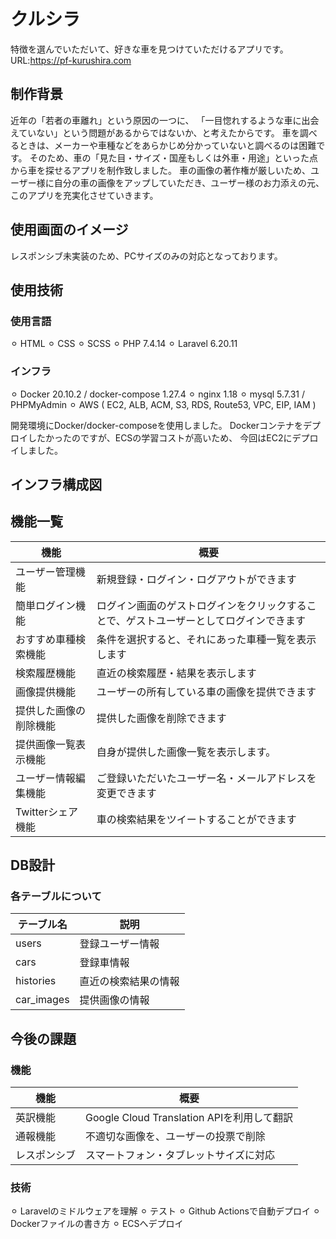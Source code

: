 # クルシラ

特徴を選んでいただいて、好きな車を見つけていただけるアプリです。
URL:https://pf-kurushira.com

## 制作背景
近年の「若者の車離れ」という原因の一つに、
「一目惚れするような車に出会えていない」という問題があるからではないか、と考えたからです。
車を調べるときは、メーカーや車種などをあらかじめ分かっていないと調べるのは困難です。
そのため、車の「見た目・サイズ・国産もしくは外車・用途」といった点から車を探せるアプリを制作致しました。
車の画像の著作権が厳しいため、ユーザー様に自分の車の画像をアップしていただき、ユーザー様のお力添えの元、このアプリを充実化させていきます。

## 使用画面のイメージ
レスポンシブ未実装のため、PCサイズのみの対応となっております。

## 使用技術
### 使用言語
  ⚪︎ HTML
  ⚪︎ CSS
  ⚪︎ SCSS
  ⚪︎ PHP 7.4.14
  ⚪︎ Laravel 6.20.11

### インフラ
  ⚪︎ Docker 20.10.2 / docker-compose 1.27.4
  ⚪︎ nginx 1.18
  ⚪︎ mysql 5.7.31 / PHPMyAdmin
  ⚪︎ AWS ( EC2, ALB, ACM, S3, RDS, Route53, VPC, EIP, IAM )

開発環境にDocker/docker-composeを使用しました。
Dockerコンテナをデプロイしたかったのですが、ECSの学習コストが高いため、
今回はEC2にデプロイしました。

## インフラ構成図


## 機能一覧
|機能  |概要  |
|---|---|
|ユーザー管理機能  |新規登録・ログイン・ログアウトができます  |
|簡単ログイン機能  |ログイン画面のゲストログインをクリックすることで、ゲストユーザーとしてログインできます  |
|おすすめ車種検索機能 |条件を選択すると、それにあった車種一覧を表示します  |
|検索履歴機能  |直近の検索履歴・結果を表示します  |
|画像提供機能  |ユーザーの所有している車の画像を提供できます  |
|提供した画像の削除機能  |提供した画像を削除できます  |
|提供画像一覧表示機能  |自身が提供した画像一覧を表示します。  |
|ユーザー情報編集機能  |ご登録いただいたユーザー名・メールアドレスを変更できます  |
|Twitterシェア機能  |車の検索結果をツイートすることができます  |

## DB設計


### 各テーブルについて
|テーブル名  |説明  |
|---|---|
|users  |登録ユーザー情報  |
|cars  |登録車情報  |
|histories |直近の検索結果の情報  |
|car_images |提供画像の情報  |

## 今後の課題
### 機能
|機能  |概要  |
|---|---|
|英訳機能  |Google Cloud Translation APIを利用して翻訳  |
|通報機能  |不適切な画像を、ユーザーの投票で削除  |
|レスポンシブ |スマートフォン・タブレットサイズに対応  |

### 技術
  ⚪︎ Laravelのミドルウェアを理解
  ⚪︎ テスト
  ⚪︎ Github Actionsで自動デプロイ
  ⚪︎ Dockerファイルの書き方
  ⚪︎ ECSへデプロイ
